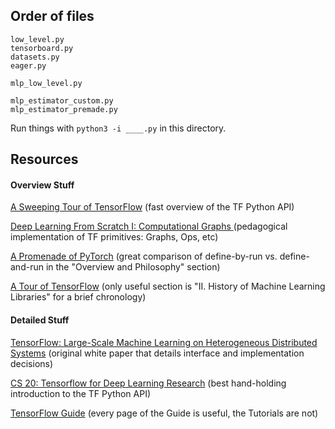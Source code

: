 ## Order of files

```
low_level.py
tensorboard.py
datasets.py
eager.py

mlp_low_level.py

mlp_estimator_custom.py
mlp_estimator_premade.py
```

Run things with `python3 -i ____.py` in this directory. 

## Resources

#### Overview Stuff

[A Sweeping Tour of TensorFlow](http://www.goldsborough.me/tensorflow/ml/ai/python/2017/06/28/20-21-45-a_sweeping_tour_of_tensorflow/) (fast overview of the TF Python API)

[Deep Learning From Scratch I: Computational Graphs
](http://www.deepideas.net/deep-learning-from-scratch-i-computational-graphs/) (pedagogical implementation of TF primitives: Graphs, Ops, etc)

[A Promenade of PyTorch](http://www.goldsborough.me/ml/ai/python/2018/02/04/20-17-20-a_promenade_of_pytorch/) (great comparison of define-by-run vs. define-and-run in the "Overview and Philosophy" section)

[A Tour of TensorFlow](https://arxiv.org/pdf/1610.01178.pdf) (only useful section is "II. History of Machine Learning Libraries" for a brief chronology)

#### Detailed Stuff

[TensorFlow:
Large-Scale Machine Learning on Heterogeneous Distributed Systems](https://arxiv.org/pdf/1603.04467.pdf) (original white paper that details interface and implementation decisions)

[CS 20: Tensorflow for Deep Learning Research](http://web.stanford.edu/class/cs20si/) (best hand-holding introduction to the TF Python API)

[TensorFlow Guide](https://www.tensorflow.org/guide/) (every page of the Guide is useful, the Tutorials are not)
